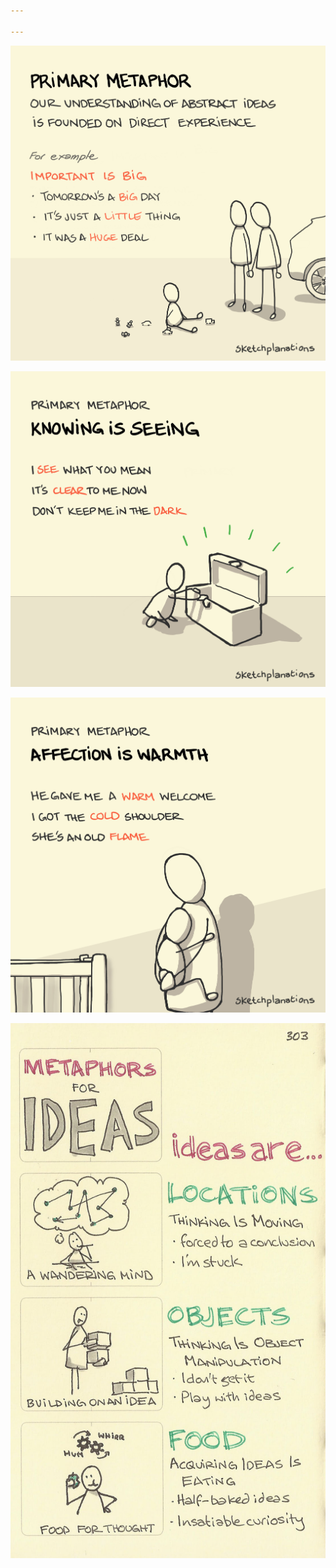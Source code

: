 ```yaml
---

---
```


![](/assets/static/img/primary-metaphor.jpeg)

![](/assets/static/img/knowing-as-seeing.jpeg)

![](/assets/static/img/affection-as-warmth.jpeg)

![](/assets/static/img/idea-metaphors.jpeg)
